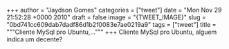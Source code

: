 
+++
author = "Jaydson Gomes"
categories = ["tweet"]
date = "Mon Nov 29 21:52:28 +0000 2010"
draft = false
image = "{TWEET_IMAGE}"
slug = "0bd741cc609dab7dadf86d1b2f0083e7ae0219a9"
tags = ["tweet"]
title = """Cliente MySql pro Ubuntu,..."""
+++
Cliente MySql pro Ubuntu, alguem indica um decente?
